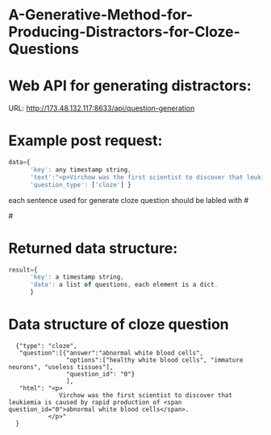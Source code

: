 # A-Generative-Method-for-Producing-Distractors-for-Cloze-Questions

# Web API for generating distractors:
URL: http://173.48.132.117:8633/api/question-generation

# Example post request:


```javascript
data={
      'key': any timestamp string, 
      'text':"<p>Virchow was the first scientist to discover that leukiemia is caused by rapid production of abnormal white blood cells.</p>",
      'question_type': ['cloze'] }
```
each sentence used for generate cloze question should be labled with #<p>#</p>
# Returned data structure:


```javascript
result={
      'key': a timestamp string, 
      'data': a list of questions, each element is a dict.
      }
```

# Data structure of cloze question

      {"type": "cloze",
       "question":[{"answer":"abnormal white blood cells",
                    "options":["healthy white blood cells", "immature neurons", "useless tissues"],
                    "question_id": "0"}
                    ],
       "html": "<p>
                  Virchow was the first scientist to discover that leukiemia is caused by rapid production of <span question_id="0">abnormal white blood cells</span>.
               </p>"
      }
